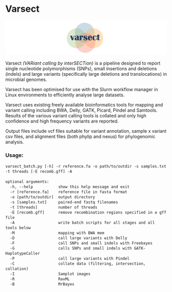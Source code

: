 # Varsect

![Varsect logo](lib/varsect_logo_2.png)

Varsect *(VARiant calling by interSECTion)* is a pipeline designed to report single nucleotide polymorphisms (SNPs),
small insertions and deletions (indels) and large variants (specifically large
deletions and translocations) in microbial genomes.

Varsect has been optimised for use with the Slurm workflow manager in
Linux environments to efficiently analyse large datasets.

Varsect uses existing freely available bioinformatics tools for mapping and variant calling including BWA, Delly, GATK, Picard, Pindel and Samtools. Results of the various variant calling tools is collated and only high confidence and high frequency variants are reported.

Output files include vcf files suitable for variant annotation, sample x variant csv files, and alignment files (both phylip and nexus) for phylogenomic analysis.

### Usage:
```
varsect_batch.py [-h] -r reference.fa -o path/to/outdir -s samples.txt -t threads [-E recomb.gff] -A

optional arguments:
  -h, --help           show this help message and exit
  -r [reference.fa]    reference file in fasta format
  -o [path/to/outdir]  output directory
  -s [samples.txt]     paired-end fastq filenames
  -t [threads]         number of threads
  -E [recomb.gff]      remove recombination regions specified in a gff file
  -A                   write batch scripts for all stages and all tools below
  -M                   mapping with BWA mem
  -D                   call large variants with Delly
  -F                   call SNPs and small indels with Freebayes
  -G                   calls SNPs and small indels with GATK-HaplotypeCaller
  -P                   call large variants with Pindel
  -C                   collate data (filtering, intersection, collation)
  -I                   Samplot images
  -R                   RaxML
  -B                   MrBayes
```
